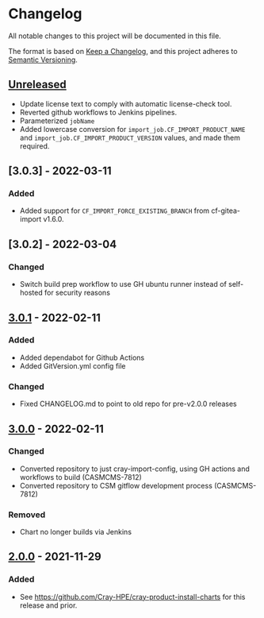 # Changelog
All notable changes to this project will be documented in this file.

The format is based on [Keep a Changelog](https://keepachangelog.com/en/1.0.0/), and this project adheres to [Semantic Versioning](https://semver.org/spec/v2.0.0.html).

## [Unreleased]

- Update license text to comply with automatic license-check tool.
- Reverted github workflows to Jenkins pipelines.
- Parameterized `jobName`
- Added lowercase conversion for `import_job.CF_IMPORT_PRODUCT_NAME` and `import_job.CF_IMPORT_PRODUCT_VERSION`
  values, and made them required.

## [3.0.3] - 2022-03-11

### Added

- Added support for `CF_IMPORT_FORCE_EXISTING_BRANCH` from cf-gitea-import v1.6.0.

## [3.0.2] - 2022-03-04

### Changed

- Switch build prep workflow to use GH ubuntu runner instead of self-hosted for security reasons

## [3.0.1] - 2022-02-11

### Added

- Added dependabot for Github Actions
- Added GitVersion.yml config file

### Changed

- Fixed CHANGELOG.md to point to old repo for pre-v2.0.0 releases

## [3.0.0] - 2022-02-11

### Changed

- Converted repository to just cray-import-config, using GH actions and workflows to build (CASMCMS-7812)
- Converted repository to CSM gitflow development process (CASMCMS-7812)

### Removed

- Chart no longer builds via Jenkins

## [2.0.0] - 2021-11-29

### Added

- See https://github.com/Cray-HPE/cray-product-install-charts for this release and prior.


[Unreleased]: https://github.com/Cray-HPE/cray-image-config/compare/v3.0.1...HEAD

[3.0.1]: https://github.com/Cray-HPE/cray-image-config/compare/v3.0.0...v3.0.1

[3.0.0]: https://github.com/Cray-HPE/cray-image-config/compare/v2.0.0...v3.0.0

[2.0.0]: https://github.com/Cray-HPE/cray-product-install-charts/releases
